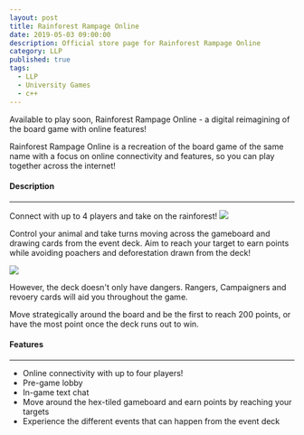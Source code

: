 ```yaml
---
layout: post
title: Rainforest Rampage Online
date: 2019-05-03 09:00:00
description: Official store page for Rainforest Rampage Online
category: LLP
published: true
tags:
  - LLP
  - University Games
  - c++
---
```

Available to play soon, Rainforest Rampage Online - a digital reimagining of the board game with online features!

Rainforest Rampage Online is a recreation of the board game of the same name with a focus on online connectivity and features, so you can play together across the internet!

#### Description ####
---

Connect with up to 4 players and take on the rainforest!
<img src ="{{ site.baseurl }}/img/RR1.png">

Control your animal and take turns moving across the gameboard and drawing cards from the event deck. Aim to reach your target to earn points while avoiding poachers and deforestation drawn from the deck!

<img src ="{{ site.baseurl }}/img/RR2.png">

However, the deck doesn't only have dangers. Rangers, Campaigners and revoery cards will aid you throughout the game. 

Move strategically around the board and be the first to reach 200 points, or have the most point once the deck runs out to win.

#### Features ####
---

<ul>
	<li>Online connectivity with up to four players!</li>
	<li>Pre-game lobby</li>
	<li>In-game text chat</li>
	<li>Move around the hex-tiled gameboard and earn points by reaching your targets</li>
	<li>Experience the different events that can happen from the event deck</li>
</ul>